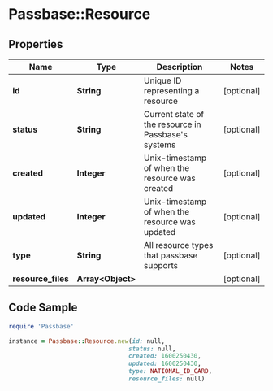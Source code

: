 # Passbase::Resource

## Properties

Name | Type | Description | Notes
------------ | ------------- | ------------- | -------------
**id** | **String** | Unique ID representing a resource | [optional] 
**status** | **String** | Current state of the resource in Passbase&#39;s systems | [optional] 
**created** | **Integer** | Unix-timestamp of when the resource was created | [optional] 
**updated** | **Integer** | Unix-timestamp of when the resource was updated | [optional] 
**type** | **String** | All resource types that passbase supports | [optional] 
**resource_files** | **Array&lt;Object&gt;** |  | [optional] 

## Code Sample

```ruby
require 'Passbase'

instance = Passbase::Resource.new(id: null,
                                 status: null,
                                 created: 1600250430,
                                 updated: 1600250430,
                                 type: NATIONAL_ID_CARD,
                                 resource_files: null)
```


